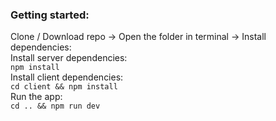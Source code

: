 ### Getting started:
Clone / Download repo -> Open the folder in terminal -> Install dependencies:  
  Install server dependencies:  
  `npm install`  
  Install client dependencies:  
  `cd client && npm install`  
  Run the app:  
  `cd .. && npm run dev`
